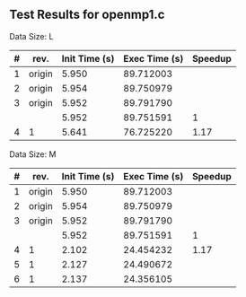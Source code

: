 ## Test Results for openmp1.c ##

Data Size: L

| # | rev.   | Init Time (s) | Exec Time (s) | Speedup |
|---|--------|---------------|---------------|---------|
| 1 | origin | 5.950         | 89.712003     |         |
| 2 | origin | 5.954         | 89.750979     |         |
| 3 | origin | 5.952         | 89.791790     |         |
|   |        | 5.952         | 89.751591     | 1       |
| 4 | 1      | 5.641         | 76.725220     | 1.17    |

Data Size: M

| # | rev.   | Init Time (s) | Exec Time (s) | Speedup |
|---|--------|---------------|---------------|---------|
| 1 | origin | 5.950         | 89.712003     |         |
| 2 | origin | 5.954         | 89.750979     |         |
| 3 | origin | 5.952         | 89.791790     |         |
|   |        | 5.952         | 89.751591     | 1       |
| 4 | 1      | 2.102         | 24.454232     | 1.17    |
| 5 | 1      | 2.127         | 24.490672     |         |
| 6 | 1      | 2.137         | 24.356105     |         |
